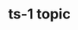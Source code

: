[title]: # (ts-1 topic)
[tags]: # (introduction)
[priority]: # (1)
[display]: # (none)
# ts-1 topic

<!-- add troubleshooting topic and info -->
